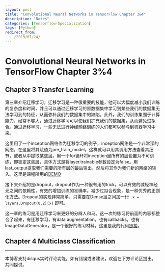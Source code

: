 ```yaml
---
layout: post
title: "Convolutional Neural Networks in TensorFlow Chapter 3&4"
description: "Notes"
categories: [Tensorflow-Specialization]
tags: [Python]
redirect_from:
  - /2019/07/24/
---
```


# Convolutional Neural Networks in TensorFlow Chapter 3%4  

## Chapter 3  Transfer Learning  

第三章介绍迁移学习，迁移学习是一种很重要的技能，他可以大幅度减小我们训练的复杂度和时间，并且可以通过迁移学习的原数据集中学习到某些我们的数据集无法学习到的特征，从而弥补我们的数据集中的缺陷。此外，我们的训练集囿于计算能力，经常不够大，通过迁移学习可以使我们扩充我们的数据集，从而避免过拟合。通过迁移学习，一些无法进行神经网络训练的人们都可以参与到机器学习中来。  

这里用了一个inception网络作为迁移学习的例子，inception网络是一个非常深的网络，在这里将其赋值为pre_train_model，这样就可以用其调用方法查看其细节，或者从中提取某些层。用一个for循环将inception里所有的层设置为不可训练，即锁定这些层，具体方式是将layer.trainable参数设定为false。用last_output提取我们需要的所有层的最后输出，然后将其作为我们新的网络的输入。这里是课程所用的[DEMO](https://github.com/JustinYuu/Deeplearning-study/blob/master/Tensorflow%20in%20Practice/Convolutional%20Neural%20Networks%20in%20TensorFlow/Transfer_Learning.ipynb)  

接下来介绍的是dropout，dropout作为一种很有用的trick，可以有效的减轻神经元之间的依赖性，有效的增加训练的准确率，减少过拟合现象，是一种优秀的正则化方法。Dropout的实现非常简单，只需要在Dense层之间加一行 ` x = layers.Dropout(0.2)(x)` 即可。  

这一章的练习是用迁移学习来更好的分辨人和马。这一次的练习将前面的内容都整合了起来，有迁移学习，有data augmentation，也有callbacks，也有ImageDataGenerator，是一个很好的练习材料，这里是我的代码[链接](https://github.com/JustinYuu/Deeplearning-study/blob/master/Tensorflow%20in%20Practice/Convolutional%20Neural%20Networks%20in%20TensorFlow/Exercise_7_Question.ipynb)。  

## Chapter 4 Multiclass Classification  



---
本博客支持disqus实时评论功能，如有错误或者建议，欢迎在下方评论区提出，共同探讨。  
